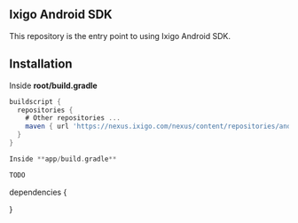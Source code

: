 ## Ixigo Android SDK

This repository is the entry point to using Ixigo Android SDK. 

## Installation

Inside **root/build.gradle**

```groovy
buildscript {
  repositories {
    # Other repositories ...
    maven { url 'https://nexus.ixigo.com/nexus/content/repositories/androidshared' }
  }
}

Inside **app/build.gradle**

TODO
```
dependencies {


}
```
```
